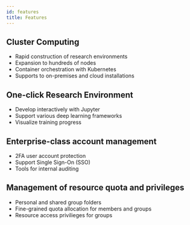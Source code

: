 ```yaml
---
id: features
title: Features
---
```

## Cluster Computing

- Rapid construction of research environments
- Expansion to hundreds of nodes
- Container orchestration with Kubernetes
- Supports to on-premises and cloud installations

## One-click Research Environment

- Develop interactively with Jupyter
- Support various deep learning frameworks
- Visualize training progress

## Enterprise-class account management

- 2FA user account protection
- Support Single Sign-On (SSO)
- Tools for internal auditing

## Management of resource quota and privileges

- Personal and shared group folders
- Fine-grained quota allocation for members and groups
- Resource access privilieges for groups
